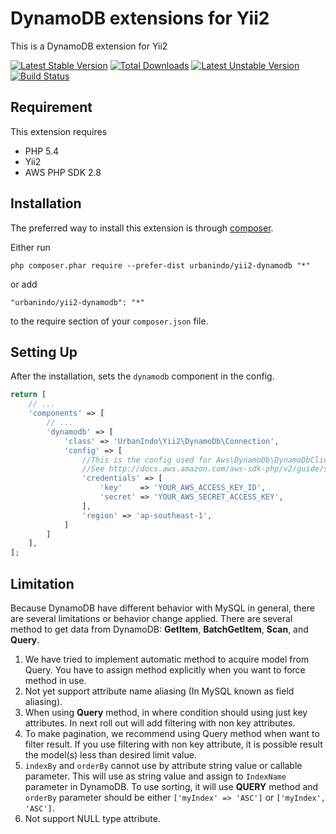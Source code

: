 # DynamoDB extensions for Yii2

This is a DynamoDB extension for Yii2


[![Latest Stable Version](https://poser.pugx.org/urbanindo/yii2-dynamodb/v/stable.svg)](https://packagist.org/packages/urbanindo/yii2-queue)
[![Total Downloads](https://poser.pugx.org/urbanindo/yii2-dynamodb/downloads.svg)](https://packagist.org/packages/urbanindo/yii2-queue)
[![Latest Unstable Version](https://poser.pugx.org/urbanindo/yii2-dynamodb/v/unstable.svg)](https://packagist.org/packages/urbanindo/yii2-queue)
[![Build Status](https://travis-ci.org/urbanindo/yii2-dynamodb.svg)](https://travis-ci.org/urbanindo/yii2-queue)

## Requirement

This extension requires
- PHP 5.4
- Yii2
- AWS PHP SDK 2.8

## Installation

The preferred way to install this extension is through [composer](http://getcomposer.org/download/).

Either run

```
php composer.phar require --prefer-dist urbanindo/yii2-dynamodb "*"
```

or add

```
"urbanindo/yii2-dynamodb": "*"
```

to the require section of your `composer.json` file.

## Setting Up

After the installation, sets the `dynamodb` component in the config.

```php
return [
    // ...
    'components' => [
        // ...
        'dynamodb' => [
            'class' => 'UrbanIndo\Yii2\DynamoDb\Connection',
            'config' => [
                //This is the config used for Aws\DynamoDb\DynamoDbClient::factory()
                //See http://docs.aws.amazon.com/aws-sdk-php/v2/guide/service-dynamodb.html#factory-method
                'credentials' => [
                    'key'    => 'YOUR_AWS_ACCESS_KEY_ID',
                    'secret' => 'YOUR_AWS_SECRET_ACCESS_KEY',
                ],
                'region' => 'ap-southeast-1',
            ]
        ]
    ],
];
```

## Limitation

Because DynamoDB have different behavior with MySQL in general, there are several
limitations or behavior change applied. There are several method to get data from
DynamoDB: __GetItem__, __BatchGetItem__, __Scan__, and __Query__.

1. We have tried to implement automatic method to acquire model from Query. You have
to assign method explicitly when you want to force method in use.
2. Not yet support attribute name aliasing (In MySQL known as field aliasing).
3. When using __Query__ method, in where condition should using just key attributes.
In next roll out will add filtering with non key attributes.
4. To make pagination, we recommend using Query method when want to filter result.
If you use filtering with non key attribute, it is possible result the model(s) less
than desired limit value.
5. `indexBy` and `orderBy` cannot use by attribute string value or callable parameter.
This will use as string value and assign to `IndexName` parameter in DynamoDB. To
use sorting, it will use __QUERY__ method and `orderBy` parameter should be either
`['myIndex' => 'ASC']` or `['myIndex', 'ASC']`.
6. Not support NULL type attribute.
